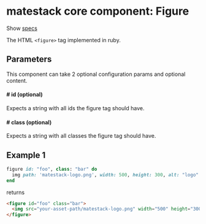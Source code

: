 # matestack core component: Figure

Show [specs](/spec/usage/components/figure_spec.rb)

The HTML `<figure>` tag implemented in ruby.

## Parameters

This component can take 2 optional configuration params and optional content.

#### # id (optional)
Expects a string with all ids the figure tag should have.

#### # class (optional)
Expects a string with all classes the figure tag should have.

## Example 1

```ruby
figure id: "foo", class: "bar" do
  img path: 'matestack-logo.png', width: 500, height: 300, alt: "logo"
end
```

returns

```html
<figure id="foo" class="bar">
  <img src="your-asset-path/matestack-logo.png" width="500" height="300" alt="logo"/>
</figure>
```
